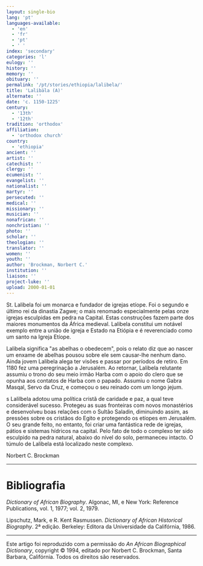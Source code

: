 ```yaml
---
layout: single-bio
lang: 'pt'
languages-available:
  - 'en'
  - 'fr'
  - 'pt'
  - ' '
index: 'secondary'
categories: 'l'
eulogy: ''
history: ''
memory: ''
obituary: ''
permalink: '/pt/stories/ethiopia/lalibela/'
title: 'Lalibäla (A)'
alternate: ''
date: 'c. 1150-1225'
century:
  - '13th'
  - '12th'
tradition: 'orthodox'
affiliation:
  - 'orthodox church'
country:
  - 'ethiopia'
ancient: ''
artist: ''
catechist: ''
clergy: ''
ecumenist: ''
evangelist: ''
nationalist: ''
martyr: ''
persecuted: ''
medical: ''
missionary: ''
musician: ''
nonafrican: ''
nonchristian: ''
photo: ''
scholar: ''
theologian: ''
translator: ''
women: ''
youth: ''
author: 'Brockman, Norbert C.'
institution: ''
liaison: ''
project-luke: ''
upload: 2000-01-01
---
```



St. Lalibela foi um monarca e fundador de igrejas etíope. Foi o segundo e último rei da dinastia Zagwe; o mais renomado especialmente pelas onze igrejas esculpidas em pedra na Capital. Estas construções fazem parte dos maiores monumentos da África medieval. Lalibela constitui um notável exemplo entre a união de igreja e Estado na Etiópia e é reverenciado como um santo na Igreja Etíope.

Lalibela significa "as abelhas o obedecem", pois o relato diz que ao nascer um enxame de abelhas pousou sobre ele sem causar-lhe nenhum dano. Ainda jovem Lalibela alega ter visões e passar por períodos de retiro. Em 1180 fez uma peregrinação a Jerusalém. Ao retornar, Lalibela relutante assumiu o trono do seu meio irmão Harba com o apoio do clero que se opunha aos contatos de Harba com o papado. Assumiu o nome Gabra Masqal, Servo da Cruz, e começou o seu reinado com um longo jejum.

s
Lalilbela adotou uma política cristã de caridade e paz, a qual teve considerável sucesso. Protegeu as suas fronteiras com novos monastérios e desenvolveu boas relações com o Sultão Saladin, diminuindo assim, as pressões sobre os cristãos do Egito e protegendo os etíopes em Jerusalém. O seu grande feito, no entanto, foi criar uma fantástica rede de igrejas, pátios e sistemas hídricos na capital. Pelo fato de todo o complexo ter sido esculpido na pedra natural, abaixo do nível do solo, permaneceu intacto. O túmulo de Lalibela está localizado neste complexo.

Norbert C. Brockman

---

# Bibliografia

*Dictionary of African Biography*. Algonac, MI, e New York: Reference Publications, vol. 1, 1977; vol. 2, 1979.

Lipschutz, Mark, e R. Kent Rasmussen. *Dictionary of African Historical Biography*. 2ª edição. Berkeley: Editora da Universidade da Califórnia, 1986.

---

Este artigo foi reproduzido com a permissão do *An African Biographical Dictionary*, copyright © 1994, editado por Norbert C. Brockman, Santa Barbara, Califórnia. Todos os direitos são reservados.